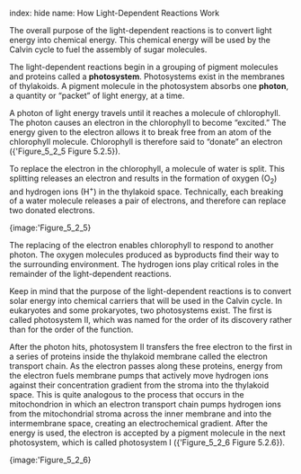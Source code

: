 index: hide
name: How Light-Dependent Reactions Work

The overall purpose of the light-dependent reactions is to convert light energy into chemical energy. This chemical energy will be used by the Calvin cycle to fuel the assembly of sugar molecules.

The light-dependent reactions begin in a grouping of pigment molecules and proteins called a  **photosystem**. Photosystems exist in the membranes of thylakoids. A pigment molecule in the photosystem absorbs one  **photon**, a quantity or “packet” of light energy, at a time.

A photon of light energy travels until it reaches a molecule of chlorophyll. The photon causes an electron in the chlorophyll to become “excited.” The energy given to the electron allows it to break free from an atom of the chlorophyll molecule. Chlorophyll is therefore said to “donate” an electron ({'Figure_5_2_5 Figure 5.2.5}).

To replace the electron in the chlorophyll, a molecule of water is split. This splitting releases an electron and results in the formation of oxygen (O<sub>2</sub>) and hydrogen ions (H<sup>+</sup>) in the thylakoid space. Technically, each breaking of a water molecule releases a pair of electrons, and therefore can replace two donated electrons.


{image:'Figure_5_2_5}
        

The replacing of the electron enables chlorophyll to respond to another photon. The oxygen molecules produced as byproducts find their way to the surrounding environment. The hydrogen ions play critical roles in the remainder of the light-dependent reactions.

Keep in mind that the purpose of the light-dependent reactions is to convert solar energy into chemical carriers that will be used in the Calvin cycle. In eukaryotes and some prokaryotes, two photosystems exist. The first is called photosystem II, which was named for the order of its discovery rather than for the order of the function.

After the photon hits, photosystem II transfers the free electron to the first in a series of proteins inside the thylakoid membrane called the electron transport chain. As the electron passes along these proteins, energy from the electron fuels membrane pumps that actively move hydrogen ions against their concentration gradient from the stroma into the thylakoid space.  This is quite analogous to the process that occurs in the mitochondrion in which an electron transport chain pumps hydrogen ions from the mitochondrial stroma across the inner membrane and into the intermembrane space, creating an electrochemical gradient. After the energy is used, the electron is accepted by a pigment molecule in the next photosystem, which is called photosystem I ({'Figure_5_2_6 Figure 5.2.6}).


{image:'Figure_5_2_6}
        
